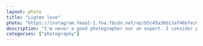 ```yaml
---		
layout: photo
title: "Ligten love"
photo: "https://instagram.fmaa1-1.fna.fbcdn.net/vp/b5c45a36b13af46bfec031000ac83127/5E45B11A/t51.2885-15/e35/67164374_163737018130834_4894336723063507224_n.jpg?_nc_ht=instagram.fmaa1-1.fna.fbcdn.net&_nc_cat=110"
description: "I'm never a good photographer nor an expert. I consider photography as a medium to go back to the good old days in life, to show someone, to remember, and to feel a few things again. Its all about people, places, emotions, moments, laughs and memories. I don't even hunt for perfect photographs, It just reflects the way I think, my life and my surroundings. Many photos I took were inspired by others, some were created, and some were unexpected ones. Still, as I always say, every picture I take has a story in it. 🤗☺️"
categories: ["photography"]
---
```

